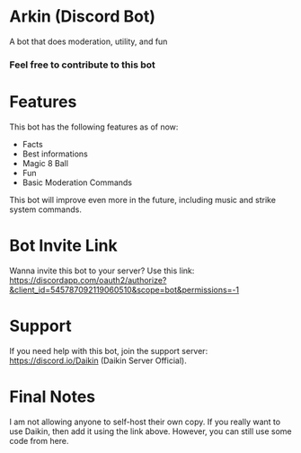 # Arkin (Discord Bot)
A bot that does moderation, utility, and fun

### Feel free to contribute to this bot

# Features
This bot has the following features as of now:
  * Facts
  * Best informations
  * Magic 8 Ball
  * Fun
  * Basic Moderation Commands

This bot will improve even more in the future, including music and strike system commands.

# Bot Invite Link
Wanna invite this bot to your server? Use this link: https://discordapp.com/oauth2/authorize?&client_id=545787092119060510&scope=bot&permissions=-1

# Support
If you need help with this bot, join the support server: https://discord.io/Daikin (Daikin Server Official).

# Final Notes
I am not allowing anyone to self-host their own copy. If you really want to use Daikin, then add it using the link above. However, you can still use some code from here.
